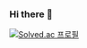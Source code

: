 ### Hi there 👋
[![Solved.ac
프로필](http://mazassumnida.wtf/api/v2/generate_badge?boj=als6068)](https://solved.ac/als6068)
<!--
**byeong-chang/byeong-chang** is a ✨ _special_ ✨ repository because its `README.md` (this file) appears on your GitHub profile.

Here are some ideas to get you started:

- 🔭 I’m currently working on ...
- 🌱 I’m currently learning ...
- 👯 I’m looking to collaborate on ...
- 🤔 I’m looking for help with ...
- 💬 Ask me about ...
- 📫 How to reach me: ...
- 😄 Pronouns: ...
- ⚡ Fun fact: ...
-->
